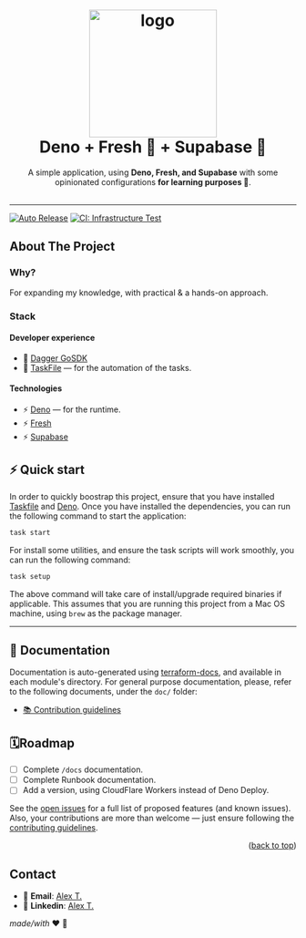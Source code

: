 <h1 align="center">
  <img alt="logo" src="https://res.cloudinary.com/practicaldev/image/fetch/s--8LD2WAeV--/c_imagga_scale,f_auto,fl_progressive,h_420,q_auto,w_1000/https://res.cloudinary.com/practicaldev/image/fetch/s--bDDuDtAu--/c_imagga_scale%2Cf_auto%2Cfl_progressive%2Ch_420%2Cq_auto%2Cw_1000/https://dev-to-uploads.s3.amazonaws.com/i/3sduvzf7n0nvpvsujt78.png" width="224px"/><br/>
  Deno + Fresh 🍋 + Supabase 🚀
</h1>
<p align="center">A simple application, using <b>Deno, Fresh, and Supabase</b> with some opinionated configurations <b>for learning purposes  🧠️</b>.<br/><br/>

---

[![Auto Release](https://github.com/Excoriate/vault-labs/actions/workflows/release.yml/badge.svg)](https://github.com/Excoriate/vault-labs/actions/workflows/release.yml)
[![CI: Infrastructure Test](https://github.com/Excoriate/terraform-taggy/actions/workflows/ci.yml/badge.svg)](https://github.com/Excoriate/terraform-taggy/actions/workflows/ci.yml)
<!-- ABOUT THE PROJECT -->
## About The Project


### Why?
For expanding my knowledge, with practical & a hands-on approach.
### Stack
#### Developer experience
- 🧰 [Dagger GoSDK](https://docs.dagger.io/sdk/go/959738/get-started)
- 🧰 [TaskFile](https://taskfile.dev/#/) — for the automation of the tasks.
#### Technologies
- ⚡️ [Deno](https://deno.land/) — for the runtime.
- ⚡️ [Fresh](https://fresh.deno.dev/)
- ⚡️ [Supabase](https://supabase.io/)

## ⚡️ Quick start
In order to quickly boostrap this project, ensure that you have installed [Taskfile](https://taskfile.dev/#/installation) and [Deno](https://deno.land/).
Once you have installed the dependencies, you can run the following command to start the application:
```bash
task start
```

For install some utilities, and ensure the task scripts will work smoothly, you can run the following command:
```bash
task setup
```
The above command will take care of install/upgrade required binaries if applicable. This assumes that you are running this project from a Mac OS machine, using `brew` as the package manager.

---
## 📑 Documentation
Documentation is auto-generated using [terraform-docs](https://terraform-docs.io/), and available in each module's directory.
For general purpose documentation, please, refer to the following documents, under the `doc/` folder:
- [📚 Contribution guidelines](docs/contribution-guidelines.md)

<!-- ROADMAP -->
## 🗓Roadmap
- [ ]  Complete `/docs` documentation.
- [ ]  Complete Runbook documentation.
- [ ]  Add a version, using CloudFlare Workers instead of Deno Deploy.

See the [open issues](https://github.com/Excoriate/deno-fresh-supabase-lab/issues) for a full list of proposed features (and known issues). Also, your contributions are more than welcome — just ensure following the [contributing guidelines](docs/guides/contribution_guidelines.md).

<p align="right">(<a href="#readme-top">back to top</a>)</p>

<!-- CONTACT -->
## Contact
- 📧 **Email**: [Alex T.](mailto:alex@ideaup.cl)
- 🧳 **Linkedin**: [Alex T.](https://www.linkedin.com/in/alextorresruiz/)

_made/with_ ❤️  🤟
